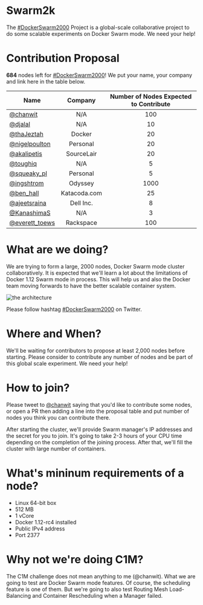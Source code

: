 # Swarm2k

The [#DockerSwarm2000](https://twitter.com/hashtag/DockerSwarm2000) Project is a global-scale collaborative project to do some scalable experiments on Docker Swarm mode. We need your help!

# Contribution Proposal

**684** nodes left for [#DockerSwarm2000](https://twitter.com/hashtag/DockerSwarm2000)! We put your name, your company and link here in the table below.

| Name | Company | Number of Nodes Expected to Contribute |
| ------------- |:-------------:|:-----:|
| [@chanwit](https://twitter.com/chanwit) | N/A | 100 |
| [@djalal](https://twitter.com/enlamp) | N/A | 10 |
| [@thaJeztah](https://twitter.com/thaJeztah) | Docker | 20 |
| [@nigelpoulton](https://twitter.com/nigelpoulton) | Personal | 20 |
| [@akalipetis](https://twitter.com/akalipetis) | SourceLair | 20 |
| [@toughiq](https://twitter.com/toughiq) | N/A | 5 |
| [@squeaky_pl](https://twitter.com/squeaky_pl) | Personal | 5 |
| [@ingshtrom](https://twitter.com/ingshtrom) | Odyssey | 1000 |
| [@ben_hall](https://twitter.com/ben_hall) | Katacoda.com | 25 |
| [@ajeetsraina](https://twitter.com/ajeetsraina) |  Dell Inc. | 8 |
| [@KanashimaS](https://twitter.com/KanashimaS) |  N/A | 3 |
| [@everett_toews](https://twitter.com/everett_toews) | Rackspace | 100 |

# What are we doing?
We are trying to form a large, 2000 nodes, Docker Swarm mode cluster collaboratively. It is expected that we'll learn a lot about the limitations of Docker 1.12 Swarm mode in process. This will help us and also the Docker team moving forwards to have the better scalable container system.

![the architecture](https://pbs.twimg.com/media/CnoaWoZVIAAwO7p.jpg:large "The architecture")

Please follow hashtag [#DockerSwarm2000](https://twitter.com/hashtag/DockerSwarm2000) on Twitter.

# Where and When?
We'll be waiting for contributors to propose at least 2,000 nodes before starting. Please consider to contribute any number of nodes and be part of this global scale experiment. We need your help!

# How to join?
Please tweet to [@chanwit](https://twitter.com/chanwit) saying that you'd like to contribute some nodes,
or open a PR then adding a line into the proposal table and put number of nodes you think you can contribute there.

After starting the cluster, we'll provide Swarm manager's IP addresses and the secret for you to join.
It's going to take 2-3 hours of your CPU time depending on the completion of the joining process.
After that, we'll fill the cluster with large number of containers.

# What's mininum requirements of a node?

  * Linux 64-bit box
  * 512 MB
  * 1 vCore
  * Docker 1.12-rc4 installed
  * Public IPv4 address
  * Port 2377

# Why not we're doing C1M?

The C1M challenge does not mean anything to me (@chanwit). What we are going to test are Docker Swarm mode features.
Of course, the scheduling feature is one of them. But we're going to also test Routing Mesh Load-Balancing and Container Rescheduling when a Manager failed.
